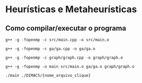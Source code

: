 # Heurísticas e Metaheurísticas
## Como compilar/executar o programa
``g++ -g -fopenmp -c src/main.cpp -o src/main.o``

``g++ -g -fopenmp -c ga/ga.cpp -o ga/ga.o``

``g++ -g -fopenmp -c graph/graph.cpp -o graph/graph.o``

``g++ -g -fopenmp -o main src/main.o ga/ga.o graph/graph.o``

``./main ./DIMACS/{nome_arquivo_clique}``
